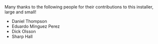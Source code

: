 Many thanks to the following people for their contributions to this
installer, large and small!

 * Daniel Thompson
 * Eduardo Minguez Perez
 * Dick Olsson
 * Sharp Hall
